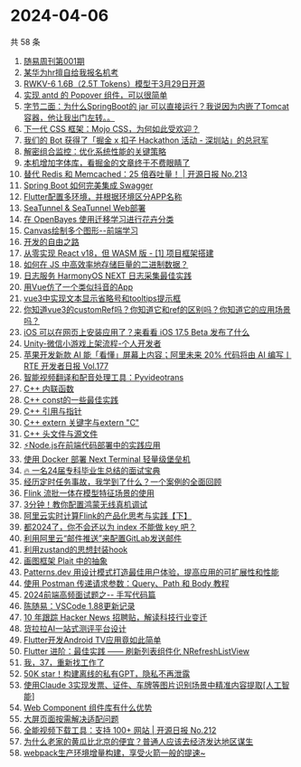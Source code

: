 # 2024-04-06

共 58 条

<!-- BEGIN JUEJIN -->
<!-- 最后更新时间 2024-04-06 09:21:14 +0800 -->
1. [随易周刊第001期](https://juejin.cn/post/7353484906531995711)
1. [某华为hr擅自给我报名机考](https://juejin.cn/post/7353493222730088483)
1. [RWKV-6 1.6B（2.5T Tokens）模型于3月29日开源](https://juejin.cn/post/7353208973880557618)
1. [实现 antd 的 Popover 组件，可以很简单](https://juejin.cn/post/7353458034561204239)
1. [字节二面：为什么SpringBoot的 jar 可以直接运行？我说因为内嵌了Tomcat容器，他让我出门左转。。](https://juejin.cn/post/7353582927680208933)
1. [下一代 CSS 框架：Mojo CSS，为何如此受欢迎？](https://juejin.cn/post/7353484906532995135)
1. [我们的 Bot 获得了「掘金 x 扣子 Hackathon 活动 - 深圳站」的总冠军](https://juejin.cn/post/7353476280861753344)
1. [解密组合监控：优化系统性能的关键策略](https://juejin.cn/post/7353193850456653858)
1. [本机增加字体库，看掘金的文章终于不费眼睛了](https://juejin.cn/post/7353184323954802738)
1. [替代 Redis 和 Memcached：25 倍吞吐量！ | 开源日报 No.213](https://juejin.cn/post/7353527516701343783)
1. [Spring Boot 如何完美集成 Swagger](https://juejin.cn/post/7353435420985147402)
1. [Flutter配置多环境，并根据环境区分APP名称](https://juejin.cn/post/7353451512204902454)
1. [SeaTunnel & SeaTunnel Web部署](https://juejin.cn/post/7353193850456948770)
1. [在 OpenBayes 使用迁移学习进行花卉分类](https://juejin.cn/post/7353447472558358591)
1. [Canvas绘制多个图形--前端学习](https://juejin.cn/post/7353459702930489407)
1. [开发的自由之路](https://juejin.cn/post/7353536741616484363)
1. [从零实现 React v18，但 WASM 版 - [1] 项目框架搭建](https://juejin.cn/post/7353464483232596006)
1. [如何在 JS 中高效率地存储巨量的二进制数据？](https://juejin.cn/post/7353226130823233590)
1. [日志服务 HarmonyOS NEXT 日志采集最佳实践](https://juejin.cn/post/7353435541361262632)
1. [用Vue仿了一个类似抖音的App](https://juejin.cn/post/7353523271239532582)
1. [vue3中实现文本显示省略号和tooltips提示框](https://juejin.cn/post/7353452645615009819)
1. [你知道vue3的customRef吗？你知道它和ref的区别吗？你知道它的应用场景吗？](https://juejin.cn/post/7353453349998559258)
1. [iOS 可以在网页上安装应用了？来看看 iOS 17.5 Beta 发布了什么](https://juejin.cn/post/7353234023098204179)
1. [Unity-微信小游戏上架流程-个人开发者](https://juejin.cn/post/7353476280861376512)
1. [苹果开发新款 AI 能「看懂」屏幕上内容；阿里未来 20% 代码将由 AI 编写丨 RTE 开发者日报 Vol.177](https://juejin.cn/post/7353456468094533669)
1. [智能视频翻译和配音处理工具：Pyvideotrans](https://juejin.cn/post/7353138889458843700)
1. [C++ 内联函数](https://juejin.cn/post/7353233940546011173)
1. [C++ const的一些最佳实践](https://juejin.cn/post/7353435420984672266)
1. [C++ 引用与指针 ](https://juejin.cn/post/7353280369381343258)
1. [C++ extern 关键字与extern "C" ](https://juejin.cn/post/7353233940546027557)
1. [C++ 头文件与源文件  ](https://juejin.cn/post/7353452645614436379)
1. [⚡Node.js在前端代码部署中的实践应用](https://juejin.cn/post/7353464483232202790)
1. [使用 Docker 部署 Next Terminal 轻量级堡垒机](https://juejin.cn/post/7353152184273354806)
1. [🔥 一名24届专科毕业生总结的面试宝典](https://juejin.cn/post/7353245651591217202)
1. [经历定时任务事故，我学到了什么？一个案例的全面回顾](https://juejin.cn/post/7353208973879853106)
1. [Flink 流批一体在模型特征场景的使用](https://juejin.cn/post/7353178694972080168)
1. [3分钟！教你配置鸿蒙无线真机调试](https://juejin.cn/post/7353158088729542667)
1. [阿里云实时计算Flink的产品化思考与实践【下】](https://juejin.cn/post/7351336619594514472)
1. [都2024了，你不会还以为 index 不能做 key 吧？](https://juejin.cn/post/7353542036232077321)
1. [利用阿里云“邮件推送”来配置GitLab发送邮件](https://juejin.cn/post/7353456468094517285)
1. [利用zustand的思想封装hook](https://juejin.cn/post/7353543714151284775)
1. [画图框架 Plait 中的抽象](https://juejin.cn/post/7353456468094631973)
1. [Patterns.dev 用设计模式打造最佳用户体验，提高应用的可扩展性和性能](https://juejin.cn/post/7353452645615648795)
1. [使用 Postman 传递请求参数：Query、Path 和 Body 教程](https://juejin.cn/post/7353275013024497674)
1. [2024前端高频面试题之-- 手写代码篇](https://juejin.cn/post/7353456468094599205)
1. [陈随易：VSCode 1.88更新记录](https://juejin.cn/post/7353561676090032143)
1. [10 年跟踪 Hacker News 招聘贴，解读科技行业变迁](https://juejin.cn/post/7353515388254863410)
1. [货拉拉AI一站式测评平台设计](https://juejin.cn/post/7353452645615304731)
1. [Flutter开发Android TV应用竟如此简单](https://juejin.cn/post/7353280369359896627)
1. [Flutter 进阶：最佳实践 —— 刷新列表组件化 NRefreshListView](https://juejin.cn/post/7353459702929424447)
1. [我，37，重新找工作了](https://juejin.cn/post/7353106546828460047)
1. [50K star！构建离线的私有GPT，隐私不再泄露](https://juejin.cn/post/7353483477554282537)
1. [使用Claude 3实现发票、证件、车牌等图片识别场景中精准内容提取[人工智能]](https://juejin.cn/post/7353458034561581071)
1. [Web Component 组件库有什么优势](https://juejin.cn/post/7353527516702687271)
1. [大屏页面按需解决适配问题](https://juejin.cn/post/7353245651592298546)
1. [全能视频下载工具：支持 100+ 网站 | 开源日报 No.212](https://juejin.cn/post/7353160406652960831)
1. [为什么老家的黄瓜比北京的便宜？普通人应该去经济发达地区谋生](https://juejin.cn/post/7353233940545323045)
1. [webpack生产环境增量构建，享受火箭一般的提速~](https://juejin.cn/post/7353226130823151670)
<!-- END JUEJIN -->